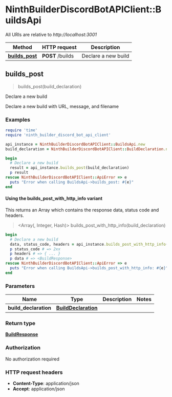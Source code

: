 # NinthBuilderDiscordBotAPIClient::BuildsApi

All URIs are relative to *http://localhost:3001*

| Method | HTTP request | Description |
| ------ | ------------ | ----------- |
| [**builds_post**](BuildsApi.md#builds_post) | **POST** /builds | Declare a new build |


## builds_post

> <BuildResponse> builds_post(build_declaration)

Declare a new build

Declare a new build with URL, message, and filename

### Examples

```ruby
require 'time'
require 'ninth_builder_discord_bot_api_client'

api_instance = NinthBuilderDiscordBotAPIClient::BuildsApi.new
build_declaration = NinthBuilderDiscordBotAPIClient::BuildDeclaration.new({url: 'https://example.com/builds/my-build.zip', message: 'New feature implementation', filename: 'my-build-v1.0.1.zip'}) # BuildDeclaration | 

begin
  # Declare a new build
  result = api_instance.builds_post(build_declaration)
  p result
rescue NinthBuilderDiscordBotAPIClient::ApiError => e
  puts "Error when calling BuildsApi->builds_post: #{e}"
end
```

#### Using the builds_post_with_http_info variant

This returns an Array which contains the response data, status code and headers.

> <Array(<BuildResponse>, Integer, Hash)> builds_post_with_http_info(build_declaration)

```ruby
begin
  # Declare a new build
  data, status_code, headers = api_instance.builds_post_with_http_info(build_declaration)
  p status_code # => 2xx
  p headers # => { ... }
  p data # => <BuildResponse>
rescue NinthBuilderDiscordBotAPIClient::ApiError => e
  puts "Error when calling BuildsApi->builds_post_with_http_info: #{e}"
end
```

### Parameters

| Name | Type | Description | Notes |
| ---- | ---- | ----------- | ----- |
| **build_declaration** | [**BuildDeclaration**](BuildDeclaration.md) |  |  |

### Return type

[**BuildResponse**](BuildResponse.md)

### Authorization

No authorization required

### HTTP request headers

- **Content-Type**: application/json
- **Accept**: application/json


